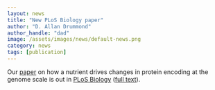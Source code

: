 ```yaml
---
layout: news
title: "New PLoS Biology paper"
author: "D. Allan Drummond"
author_handle: "dad"
image: /assets/images/news/default-news.png
category: news
tags: [publication]
---
```

Our [paper] on how a nutrient drives changes in protein encoding at the genome scale is out in [PLoS Biology] ([full text]).

[paper]: http://drummondlab.org/papers/paper/2015/04/17/mrna-protein/
[PLoS Biology]: http://www.plosbiology.org
[full text]: http://www.plosbiology.org/article/info:doi/10.1371/journal.pbio.1002015
